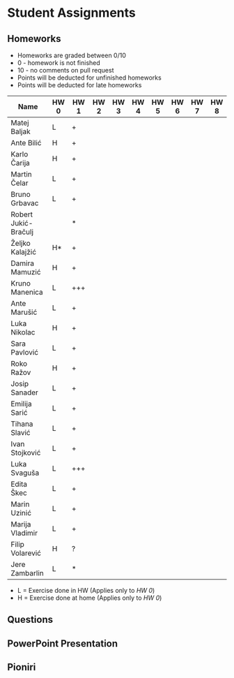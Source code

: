 # Student Assignments

## Homeworks

- Homeworks are graded between 0/10
- 0 - homework is not finished
- 10 - no comments on pull request
- Points will be deducted for unfinished homeworks
- Points will be deducted for late homeworks

| Name                 | HW  0  | HW  1 | HW  2 | HW  3 | HW  4 | HW  5 | HW  6 | HW  7 | HW  8 |
| -------------------- | ------ | ----- | ----- | ----- | ----- | ----- | ----- | ----- | ----- |
| Matej Baljak         |   L    |   +   |       |       |       |       |       |       |       |
| Ante Bilić           |   H    |   +   |       |       |       |       |       |       |       |
| Karlo Čarija         |   H    |   +   |       |       |       |       |       |       |       |
| Martin Čelar         |   L    |   +   |       |       |       |       |       |       |       |
| Bruno Grbavac        |   L    |   +   |       |       |       |       |       |       |       |
| Robert Jukić-Bračulj |        |   \*  |       |       |       |       |       |       |       |
| Željko Kalajžić      |   H\*  |   +   |       |       |       |       |       |       |       |
| Damira Mamuzić       |   H    |   +   |       |       |       |       |       |       |       |
| Kruno Manenica       |   L    |  +++  |       |       |       |       |       |       |       |
| Ante Marušić         |   L    |   +   |       |       |       |       |       |       |       |
| Luka Nikolac         |   H    |   +   |       |       |       |       |       |       |       |
| Sara Pavlović        |   L    |   +   |       |       |       |       |       |       |       |
| Roko Ražov           |   H    |   +   |       |       |       |       |       |       |       |
| Josip Sanader        |   L    |   +   |       |       |       |       |       |       |       |
| Emilija Sarić        |   L    |   +   |       |       |       |       |       |       |       |
| Tihana Slavić        |   L    |   +   |       |       |       |       |       |       |       |
| Ivan Stojković       |   L    |   +   |       |       |       |       |       |       |       |
| Luka Svaguša         |   L    |  +++  |       |       |       |       |       |       |       |
| Edita Škec           |   L    |   +   |       |       |       |       |       |       |       |
| Marin Uzinić         |   L    |   +   |       |       |       |       |       |       |       |
| Marija Vladimir      |   L    |   +   |       |       |       |       |       |       |       |
| Filip Volarević      |   H    |   ?   |       |       |       |       |       |       |       |
| Jere Zambarlin       |   L    |   *   |       |       |       |       |       |       |       |

-  L = Exercise done in HW  (Applies only to *HW  0*)
-  H = Exercise done at home (Applies only to *HW  0*)

## Questions

## PowerPoint Presentation

## Pioniri
